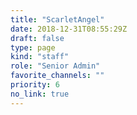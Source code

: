 ```yaml
---
title: "ScarletAngel"
date: 2018-12-31T08:55:29Z
draft: false
type: page
kind: "staff"
role: "Senior Admin"
favorite_channels: ""
priority: 6
no_link: true
---
```


